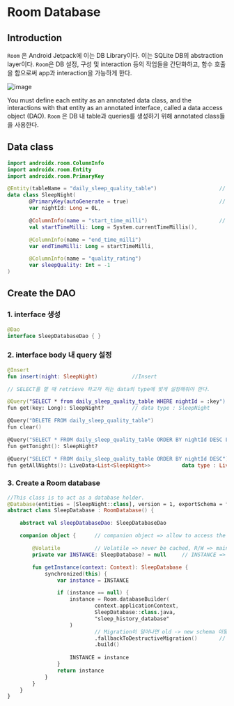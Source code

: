 # Room Database
## Introduction

```Room``` 은 Android Jetpack에 이는 DB Library이다. 이는 SQLite DB의 abstraction layer이다. ```Room```은 DB 설정, 구성 및 interaction 등의 작업들을 간단화하고, 함수 호출을 함으로써 app과 interaction을 가능하게 한다.

![image](https://user-images.githubusercontent.com/77181865/148020872-fe4be93c-ae03-4ce4-b8d1-1bb5506f568e.png)
</br>

You must define each entity as an annotated data class, and the interactions with that entity as an annotated interface, called a data access object (DAO). ```Room``` 은 DB 내 table과 queries를 생성하기 위해 annotated class들을 사용한다.

## Data class

```Kotlin
import androidx.room.ColumnInfo
import androidx.room.Entity
import androidx.room.PrimaryKey

@Entity(tableName = "daily_sleep_quality_table")                    // @Entity(tableName = "Table 이름") => 테이블 설정        
data class SleepNight(
       @PrimaryKey(autoGenerate = true)                             // @PrimaryKey(autoGenerate = true) => PK 설정, autoGenerate => Room generates the ID for each entity. This guarantess that the ID for each entity is unique
       var nightId: Long = 0L,

       @ColumnInfo(name = "start_time_milli")                       // @ColumnInfo(name = "Column 이름") => Column 설정
       val startTimeMilli: Long = System.currentTimeMillis(),

       @ColumnInfo(name = "end_time_milli")
       var endTimeMilli: Long = startTimeMilli,

       @ColumnInfo(name = "quality_rating")
       var sleepQuality: Int = -1
)
```

## Create the DAO
### 1. interface 생성

```Kotlin
@Dao
interface SleepDatabaseDao { }
```

### 2. interface body 내 query 설정

```Kotlin
@Insert
fun insert(night: SleepNight)           //Insert

// SELECT를 할 때 retrieve 하고자 하는 data의 type에 맞게 설정해줘야 한다.

@Query("SELECT * from daily_sleep_quality_table WHERE nightId = :key")
fun get(key: Long): SleepNight?         // data type : SleepNight

@Query("DELETE FROM daily_sleep_quality_table")
fun clear()

@Query("SELECT * FROM daily_sleep_quality_table ORDER BY nightId DESC LIMIT 1")
fun getTonight(): SleepNight?

@Query("SELECT * FROM daily_sleep_quality_table ORDER BY nightId DESC")
fun getAllNights(): LiveData<List<SleepNight>>          data type : LiveData<List<SleepNight>>
```

### 3. Create a Room database

```Kotlin
//This class is to act as a database holder.
@Database(entities = [SleepNight::class], version = 1, exportSchema = false)    //version => Whenever you change the schema, you'll have to increase the version number, exportSchema = false => history backup keep x
abstract class SleepDatabase : RoomDatabase() {             

    abstract val sleepDatabaseDao: SleepDatabaseDao                             

    companion object {      // companion object => allow to access the method for creating or getting the database without instantiating the class. 

        @Volatile           // Volatile => never be cached, R/W => main memory. Main memory에서 접근한다 => always up-to-date
        private var INSTANCE: SleepDatabase? = null     // INSTANCE => keep a reference to the db 

        fun getInstance(context: Context): SleepDatabase {
            synchronized(this) {
                var instance = INSTANCE

                if (instance == null) {
                    instance = Room.databaseBuilder(
                            context.applicationContext,
                            SleepDatabase::class.java,
                            "sleep_history_database"
                    )
                            // Migration이 일어나면 old -> new schema 이동 할 때 data가 손실 될 수 있으므로 이를 막기 위함.
                            .fallbackToDestructiveMigration()       // schema가 변할 때 사용하는 migration strategy.
                            .build()
                            
                    INSTANCE = instance
                }
                return instance
            }
        }
    }
}
```
